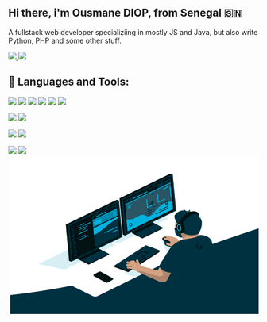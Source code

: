 

## Hi there, i'm Ousmane DIOP,  from Senegal 🇸🇳

A fullstack web developer specializiing in mostly JS and Java, but also write Python, PHP and some other stuff.

<a href="https://www.linkedin.com/in/ousmane-diop-5792a5170" target="_blank" alt="My LinkedIn"> 
  <img src="https://img.shields.io/badge/linkedin-%230077B5.svg?&style=for-the-badge&logo=linkedin&logoColor=white" />
</a>
<a href="https://twitter.com/ouznoreyni221" target="_blank" alt="Follow Me on Twitter"> 
    <img src="https://img.shields.io/badge/twitter-%231DA1F2.svg?&style=for-the-badge&logo=twitter&logoColor=white" />
</a>

## 🚀 Languages and Tools: 

<img src="https://img.shields.io/badge/javascript-%23F7DF1E.svg?&style=for-the-badge&logo=javascript&logoColor=white" /> <img src="https://img.shields.io/badge/react-%2361DAFB.svg?&style=for-the-badge&logo=react&logoColor=white" /> <img src="https://img.shields.io/badge/React_Native-61DAFB?style=for-the-badge&logo=react&logoColor=white" /> <img src="https://img.shields.io/badge/Node.js-303030?style=for-the-badge&logo=node.js&logoColor=white%22"/> <img src="https://img.shields.io/badge/angular-red?style=for-the-badge&logo=angular&logoColor=white"/> <img src="https://img.shields.io/badge/next.js-303030?style=for-the-badge&logo=next.js&logoColor=white"/>


<img src="https://img.shields.io/badge/java-fefefe?style=for-the-badge&logo=java&logoColor=red"/> <img src="https://img.shields.io/badge/SPRING_BOOT-green?style=for-the-badge&logo=spring&logoColor=fefefe"/>


<img src="https://img.shields.io/badge/python-%233776AB.svg?&style=for-the-badge&logo=python&logoColor=FFD43B" /> <img src="https://img.shields.io/badge/Django-092E20?style=for-the-badge&logo=django&logoColor=white" />



<img src="https://img.shields.io/badge/PHP-fefefe?style=for-the-badge&logo=php&logoColor=474A8A"/> <img src="https://img.shields.io/badge/Symfony-fefefe?style=for-the-badge&logo=symfony&logoColor=black"/>
<img align="right" alt="GIF" src="https://github.com/ouznoreyni/ouznoreyni/blob/main/code.gif?raw=true" width="500" height="320" />

